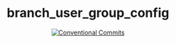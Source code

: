 <h1 align="center">branch_user_group_config</h1>
  <p align="center">
    <a href="https://conventionalcommits.org/" target="_blank">
      <img alt="Conventional Commits" src="https://img.shields.io/badge/Conventional%20Commits-1.0.0-yellow.svg">
    </a>
  </p>
